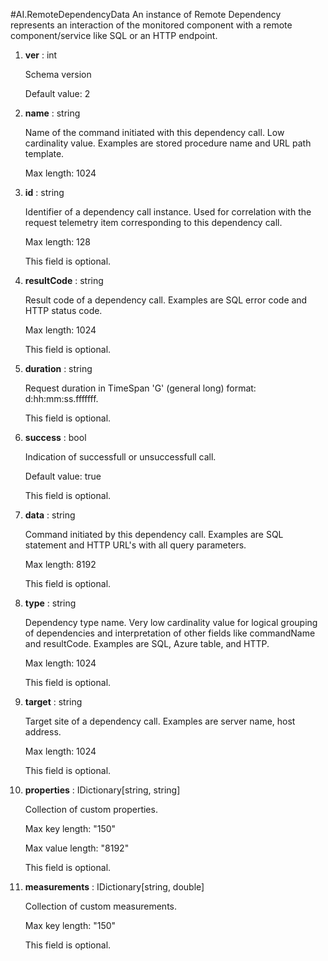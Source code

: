 
#AI.RemoteDependencyData
An instance of Remote Dependency represents an interaction of the monitored component with a remote component/service like SQL or an HTTP endpoint.

1. **ver** : int

    Schema version
    
    Default value: 2
    
1. **name** : string

    Name of the command initiated with this dependency call. Low cardinality value. Examples are stored procedure name and URL path template.
    
    Max length: 1024
    
1. **id** : string

    Identifier of a dependency call instance. Used for correlation with the request telemetry item corresponding to this dependency call.
    
    Max length: 128
    
    This field is optional.
    
1. **resultCode** : string

    Result code of a dependency call. Examples are SQL error code and HTTP status code.
    
    Max length: 1024
    
    This field is optional.
    
1. **duration** : string

    Request duration in TimeSpan 'G' (general long) format: d:hh:mm:ss.fffffff.
    
    This field is optional.
    
1. **success** : bool

    Indication of successfull or unsuccessfull call.
    
    Default value: true
    
    This field is optional.
    
1. **data** : string

    Command initiated by this dependency call. Examples are SQL statement and HTTP URL's with all query parameters.
    
    Max length: 8192
    
    This field is optional.
    
1. **type** : string

    Dependency type name. Very low cardinality value for logical grouping of dependencies and interpretation of other fields like commandName and resultCode. Examples are SQL, Azure table, and HTTP.
    
    Max length: 1024
    
    This field is optional.
    
1. **target** : string

    Target site of a dependency call. Examples are server name, host address.
    
    Max length: 1024
    
    This field is optional.
    
1. **properties** : IDictionary[string, string]

    Collection of custom properties.
    
    Max key length: "150"
    
    Max value length: "8192"
    
    This field is optional.
    
1. **measurements** : IDictionary[string, double]

    Collection of custom measurements.
    
    Max key length: "150"
    
    This field is optional.
    
